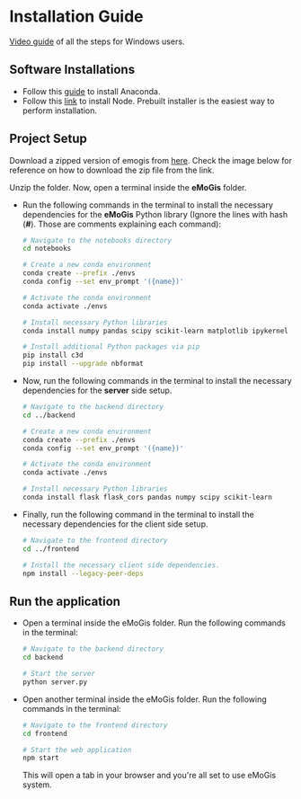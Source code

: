 # Installation Guide

[Video guide]() of all the steps for Windows users.

## Software Installations

- Follow this [guide](https://docs.anaconda.com/free/anaconda/install/index.html) to install Anaconda.
- Follow this [link](https://nodejs.org/en/download/prebuilt-installer) to install Node. Prebuilt installer is the easiest way to perform installation.

## Project Setup

Download a zipped version of emogis from [here](https://github.com/komar41/eMoGis). Check the image below for reference on how to download the zip file from the link.

Unzip the folder. Now, open a terminal inside the **eMoGis** folder.

- Run the following commands in the terminal to install the necessary dependencies for the **eMoGis** Python library (Ignore the lines with hash (**#**). Those are comments explaining each command):

  ```bash
  # Navigate to the notebooks directory
  cd notebooks

  # Create a new conda environment
  conda create --prefix ./envs
  conda config --set env_prompt '({name})'

  # Activate the conda environment
  conda activate ./envs

  # Install necessary Python libraries
  conda install numpy pandas scipy scikit-learn matplotlib ipykernel fuzzywuzzy plotly

  # Install additional Python packages via pip
  pip install c3d
  pip install --upgrade nbformat
  ```

- Now, run the following commands in the terminal to install the necessary dependencies for the **server** side setup.

  ```bash
  # Navigate to the backend directory
  cd ../backend

  # Create a new conda environment
  conda create --prefix ./envs
  conda config --set env_prompt '({name})'

  # Activate the conda environment
  conda activate ./envs

  # Install necessary Python libraries
  conda install flask flask_cors pandas numpy scipy scikit-learn
  ```

- Finally, run the following command in the terminal to install the necessary dependencies for the client side setup.

  ```bash
  # Navigate to the frontend directory
  cd ../frontend

  # Install the necessary client side dependencies.
  npm install --legacy-peer-deps
  ```

## Run the application

- Open a terminal inside the eMoGis folder. Run the following commands in the terminal:

  ```bash
  # Navigate to the backend directory
  cd backend

  # Start the server
  python server.py
  ```

- Open another terminal inside the eMoGis folder. Run the following commands in the terminal:

  ```bash
  # Navigate to the frontend directory
  cd frontend

  # Start the web application
  npm start
  ```

  This will open a tab in your browser and you're all set to use eMoGis system.
